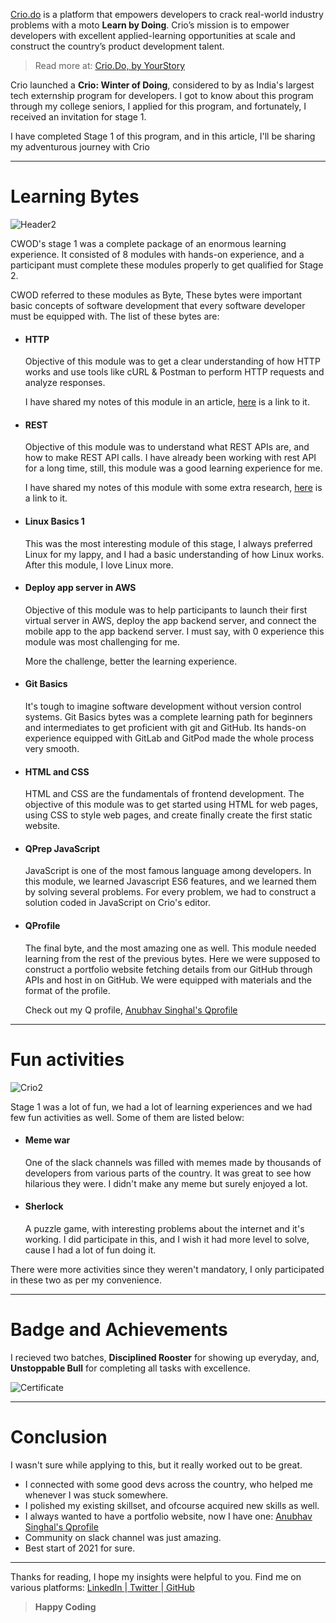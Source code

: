 [Crio.do](https://crio.do) is a platform that empowers developers to crack real-world industry problems with a moto **Learn by Doing**. Crio’s mission is to empower developers with excellent applied-learning opportunities at scale and construct the country’s product development talent.
> Read more at: [Crio.Do, by YourStory](https://yourstory.com/companies/criodo)

Crio launched a **Crio: Winter of Doing**, considered to by as India's largest tech externship program for developers. I got to know about this program through my college seniors, I applied for this program, and fortunately, I received an invitation for stage 1.

I have completed Stage 1 of this program, and in this article, I'll be sharing my adventurous journey with Crio

<hr>

# Learning Bytes

<img alt="Header2" src="https://user-images.githubusercontent.com/26124625/106111171-bae99100-6171-11eb-82e4-15da104d5a1e.png">

CWOD's stage 1 was a complete package of an enormous learning experience. It consisted of 8 modules with hands-on experience, and a participant must complete these modules properly to get qualified for Stage 2.

CWOD referred to these modules as Byte, These bytes were important basic concepts of software development that every software developer must be equipped with. The list of these bytes are:

- <h4> HTTP </h4> Objective of this module was to get a clear understanding of how HTTP works and use tools like cURL & Postman to perform HTTP requests and analyze responses. 
    
    I have shared my notes of this module in an article, [here](https://dev.to/anubhavitis/http-fundamentals-5831) is a link to it.
- <h4> REST </h4> Objective of this module was to understand what REST APIs are, and how to make REST API calls. I have already been working with rest API for a long time, still, this module was a good learning experience for me.

    I have shared my notes of this module with some extra research, [here](https://dev.to/anubhavitis/apis-for-beginners-34ie) is a link to it.
- <h4> Linux Basics 1 </h4> This was the most interesting module of this stage, I always preferred Linux for my lappy, and I had a basic understanding of how Linux works. After this module, I love Linux more.
- <h4> Deploy app server in AWS </h4> Objective of this module was to help participants to launch their first virtual server in AWS, deploy the app backend server, and connect the mobile app to the app backend server. I must say, with 0 experience this module was most challenging for me.

    More the challenge, better the learning experience.
- <h4> Git Basics </h4>
    It's tough to imagine software development without version control systems. Git Basics bytes was a complete learning path for beginners and intermediates to get proficient with git and GitHub. Its hands-on experience equipped with GitLab and GitPod made the whole process very smooth.
- <h4> HTML and CSS </h4>
    HTML and CSS are the fundamentals of frontend development. The objective of this module was to get started using HTML for web pages, using CSS to style web pages, and create finally create the first static website.

- <h4> QPrep JavaScript </h4> JavaScript is one of the most famous language among developers. In this module, we learned Javascript ES6 features, and we learned them by solving several problems. For every problem, we had to construct a solution coded in JavaScript on Crio's editor.

- <h4> QProfile </h4> The final byte, and the most amazing one as well. This module needed learning from the rest of the previous bytes. Here we were supposed to construct a portfolio website fetching details from our GitHub through APIs and host in on GitHub. We were equipped with materials and the format of the profile.

    Check out my Q profile, [Anubhav Singhal's Qprofile](https://anubhavitis.netlify.app/)

<hr>

# Fun activities

![Crio2](https://user-images.githubusercontent.com/26124625/106111511-187ddd80-6172-11eb-93cf-be1f8e3848f0.png)

Stage 1 was a lot of fun, we had a lot of learning experiences and we had few fun activities as well. Some of them are listed below:

- <h4> Meme war</h4>One of the slack channels was filled with memes made by thousands of developers from various parts of the country. It was great to see how hilarious they were.
    I didn't make any meme but surely enjoyed a lot.

- <h4> Sherlock</h4> A puzzle game, with interesting problems about the internet and it's working. I did participate in this, and I wish it had more level to solve, cause I had a lot of fun doing it.

There were more activities since they weren't mandatory, I only participated in these two as per my convenience.

<hr>

# Badge and Achievements

I recieved two batches, **Disciplined Rooster** for showing up everyday, and, **Unstoppable Bull** for completing all tasks with excellence.

![Certificate](https://user-images.githubusercontent.com/26124625/106109520-a3a9a400-616f-11eb-8c1f-35923eebb417.png)

<hr>

# Conclusion
I wasn't sure while applying to this, but it really worked out to be great.
- I connected with some good devs across the country, who helped me whenever I was stuck somewhere.
- I polished my existing skillset, and ofcourse acquired new skills as well.
- I always wanted to have a portfolio website, now I have one: [Anubhav Singhal's Qprofile](https://anubhavitis.netlify.app/)
- Community on slack channel was just amazing.
- Best start of 2021 for sure.

<hr>

Thanks for reading, I hope my insights were helpful to you.
Find me on various platforms: <a href="https://linkedin.com/in/anubhavitis"> LinkedIn </a>|<a href="https://twitter.com/anubhavitis"> Twitter </a>|<a href="https://github.com/anubhavitis"> GitHub </a>

> **Happy Coding**
